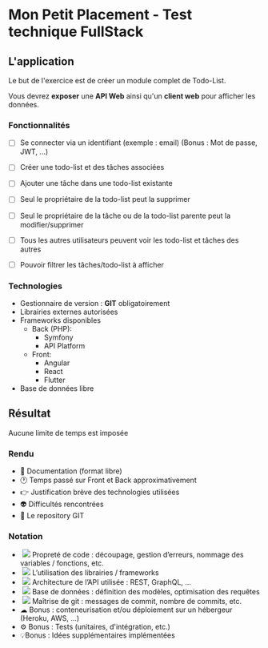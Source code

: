Mon Petit Placement - Test technique FullStack
==============================================

L'application
-------------

Le but de l'exercice est de créer un module complet de Todo-List.

Vous devrez **exposer** une **API Web** ainsi qu'un **client web** pour afficher les données.

### Fonctionnalités

- [ ] Se connecter via un identifiant (exemple : email) (Bonus : Mot de passe, JWT, ...)
- [ ] Créer une todo-list et des tâches associées
- [ ] Ajouter une tâche dans une todo-list existante
- [ ] Seul le propriétaire de la todo-list peut la supprimer
- [ ] Seul le propriétaire de la tâche ou de la todo-list parente peut la modifier/supprimer
- [ ] Tous les autres utilisateurs peuvent voir les todo-list et tâches des autres
- [ ] Pouvoir filtrer les tâches/todo-list à afficher

  

### Technologies

*   Gestionnaire de version : **GIT** obligatoirement
*   Librairies externes autorisées
*   Frameworks disponibles
    * Back (PHP):
        * Symfony
        * API Platform
    * Front:
        * Angular
        * React
        * Flutter
*   Base de données libre

  

Résultat
--------

Aucune limite de temps est imposée

### Rendu

*   📁 Documentation (format libre)
*   🕐 Temps passé sur Front et Back approximativement
*   👉 Justification brève des technologies utilisées
*   👽 Difficultés rencontrées
*   💼 Le repository GIT

  

### Notation

*    ![](https://a.slack-edge.com/production-standard-emoji-assets/13.0/google-medium/2728.png) Propreté de code : découpage, gestion d’erreurs, nommage des variables / fonctions, etc.
*    ![](https://a.slack-edge.com/production-standard-emoji-assets/13.0/google-medium/1f4da.png) L’utilisation des librairies / frameworks
*    ![](https://a.slack-edge.com/production-standard-emoji-assets/13.0/google-medium/1f3d7-fe0f.png) Architecture de l’API utilisée : REST, GraphQL, ...
*    ![](https://a.slack-edge.com/production-standard-emoji-assets/13.0/google-medium/1f4d1.png) Base de données : définition des modèles, optimisation des requêtes
*    ![](https://a.slack-edge.com/production-standard-emoji-assets/13.0/google-medium/1f500.png) Maîtrise de git : messages de commit, nombre de commits, etc.
*   ☁ Bonus : conteneurisation et/ou déploiement sur un hébergeur (Heroku, AWS, ...)
*   ⚙ Bonus : Tests (unitaires, d'intégration, etc.)
*   💡Bonus : Idées supplémentaires implémentées
